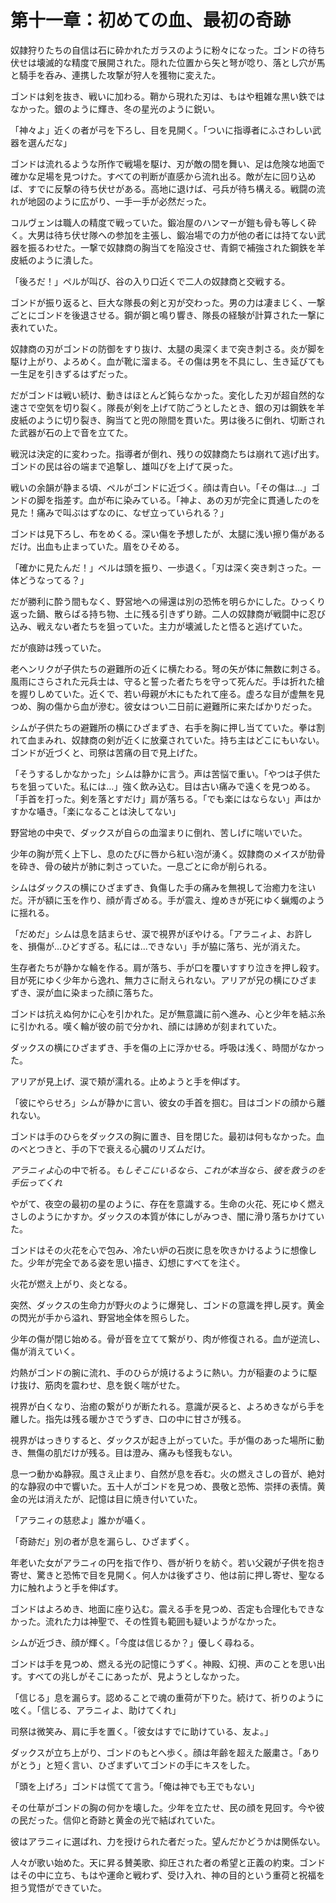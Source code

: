 # 第十一章：初めての血、最初の奇跡

奴隷狩りたちの自信は石に砕かれたガラスのように粉々になった。ゴンドの待ち伏せは壊滅的な精度で展開された。隠れた位置から矢と弩が唸り、落とし穴が馬と騎手を呑み、連携した攻撃が狩人を獲物に変えた。

ゴンドは剣を抜き、戦いに加わる。鞘から現れた刃は、もはや粗雑な黒い鉄ではなかった。銀のように輝き、冬の星光のように鋭い。

「神々よ」近くの者が弓を下ろし、目を見開く。「ついに指導者にふさわしい武器を選んだな」

ゴンドは流れるような所作で戦場を駆け、刃が敵の間を舞い、足は危険な地面で確かな足場を見つけた。すべての判断が直感から流れ出る。敵が左に回り込めば、すでに反撃の待ち伏せがある。高地に退けば、弓兵が待ち構える。戦闘の流れが地図のように広がり、一手一手が必然だった。

コルヴェンは職人の精度で戦っていた。鍛冶屋のハンマーが鎧も骨も等しく砕く。大男は待ち伏せ隊への参加を主張し、鍛冶場での力が他の者には持てない武器を振るわせた。一撃で奴隷商の胸当てを陥没させ、青銅で補強された鋼鉄を羊皮紙のように潰した。

「後ろだ！」ペルが叫び、谷の入り口近くで二人の奴隷商と交戦する。

ゴンドが振り返ると、巨大な隊長の剣と刃が交わった。男の力は凄まじく、一撃ごとにゴンドを後退させる。鋼が鋼と鳴り響き、隊長の経験が計算された一撃に表れていた。

奴隷商の刃がゴンドの防御をすり抜け、太腿の奥深くまで突き刺さる。炎が脚を駆け上がり、よろめく。血が靴に溜まる。その傷は男を不具にし、生き延びても一生足を引きずるはずだった。

だがゴンドは戦い続け、動きはほとんど鈍らなかった。変化した刃が超自然的な速さで空気を切り裂く。隊長が剣を上げて防ごうとしたとき、銀の刃は鋼鉄を羊皮紙のように切り裂き、胸当てと兜の隙間を貫いた。男は後ろに倒れ、切断された武器が石の上で音を立てた。

戦況は決定的に変わった。指導者が倒れ、残りの奴隷商たちは崩れて逃げ出す。ゴンドの民は谷の端まで追撃し、雄叫びを上げて戻った。

戦いの余韻が静まる頃、ペルがゴンドに近づく。顔は青白い。「その傷は…」ゴンドの脚を指差す。血が布に染みている。「神よ、あの刃が完全に貫通したのを見た！痛みで叫ぶはずなのに、なぜ立っていられる？」

ゴンドは見下ろし、布をめくる。深い傷を予想したが、太腿に浅い擦り傷があるだけ。出血も止まっていた。眉をひそめる。

「確かに見たんだ！」ペルは頭を振り、一歩退く。「刃は深く突き刺さった。一体どうなってる？」

だが勝利に酔う間もなく、野営地への帰還は別の恐怖を明らかにした。ひっくり返った鍋、散らばる持ち物、土に残る引きずり跡。二人の奴隷商が戦闘中に忍び込み、戦えない者たちを狙っていた。主力が壊滅したと悟ると逃げていた。

だが痕跡は残っていた。

老ヘンリクが子供たちの避難所の近くに横たわる。弩の矢が体に無数に刺さる。風雨にさらされた元兵士は、守ると誓った者たちを守って死んだ。手は折れた槍を握りしめていた。近くで、若い母親が木にもたれて座る。虚ろな目が虚無を見つめ、胸の傷から血が滲む。彼女はつい二日前に避難所に来たばかりだった。

シムが子供たちの避難所の横にひざまずき、右手を胸に押し当てていた。拳は割れて血まみれ、奴隷商の剣が近くに放棄されていた。持ち主はどこにもいない。ゴンドが近づくと、司祭は苦痛の目で見上げた。

「そうするしかなかった」シムは静かに言う。声は苦悩で重い。「やつは子供たちを狙っていた。私には…」強く飲み込む。目は古い痛みで遠くを見つめる。「手首を打った。剣を落とすだけ」肩が落ちる。「でも楽にはならない」声はかすかな囁き。「楽になることは決してない」

野営地の中央で、ダックスが自らの血溜まりに倒れ、苦しげに喘いでいた。

少年の胸が荒く上下し、息のたびに唇から紅い泡が湧く。奴隷商のメイスが肋骨を砕き、骨の破片が肺に刺さっていた。一息ごとに命が削られる。

シムはダックスの横にひざまずき、負傷した手の痛みを無視して治癒力を注いだ。汗が額に玉を作り、顔が青ざめる。手が震え、煌めきが死にゆく蝋燭のように揺れる。

「だめだ」シムは息を詰まらせ、涙で視界がぼやける。「アラニィよ、お許しを、損傷が…ひどすぎる。私には…できない」手が脇に落ち、光が消えた。

生存者たちが静かな輪を作る。肩が落ち、手が口を覆いすすり泣きを押し殺す。目が死にゆく少年から逸れ、無力さに耐えられない。アリアが兄の横にひざまずき、涙が血に染まった顔に落ちた。

ゴンドは抗えぬ何かに心を引かれた。足が無意識に前へ進み、心と少年を結ぶ糸に引かれる。嘆く輪が彼の前で分かれ、顔には諦めが刻まれていた。

ダックスの横にひざまずき、手を傷の上に浮かせる。呼吸は浅く、時間がなかった。

アリアが見上げ、涙で頬が濡れる。止めようと手を伸ばす。

「彼にやらせろ」シムが静かに言い、彼女の手首を掴む。目はゴンドの顔から離れない。

ゴンドは手のひらをダックスの胸に置き、目を閉じた。最初は何もなかった。血のべとつきと、手の下で衰える心臓のリズムだけ。

*アラニィよ*心の中で祈る。*もしそこにいるなら、これが本当なら、彼を救うのを手伝ってくれ*

やがて、夜空の最初の星のように、存在を意識する。生命の火花、死にゆく燃えさしのようにかすか。ダックスの本質が体にしがみつき、闇に滑り落ちかけていた。

ゴンドはその火花を心で包み、冷たい炉の石炭に息を吹きかけるように想像した。少年が完全である姿を思い描き、幻想にすべてを注ぐ。

火花が燃え上がり、炎となる。

突然、ダックスの生命力が野火のように爆発し、ゴンドの意識を押し戻す。黄金の閃光が手から溢れ、野営地全体を照らした。

少年の傷が閉じ始める。骨が音を立てて繋がり、肉が修復される。血が逆流し、傷が消えていく。

灼熱がゴンドの腕に流れ、手のひらが焼けるように熱い。力が稲妻のように駆け抜け、筋肉を震わせ、息を鋭く喘がせた。

視界が白くなり、治癒の繋がりが断たれる。意識が戻ると、よろめきながら手を離した。指先は残る暖かさでうずき、口の中に甘さが残る。

視界がはっきりすると、ダックスが起き上がっていた。手が傷のあった場所に動き、無傷の肌だけが残る。目は澄み、痛みも怪我もない。

息一つ動かぬ静寂。風さえ止まり、自然が息を呑む。火の燃えさしの音が、絶対的な静寂の中で響いた。五十人がゴンドを見つめ、畏敬と恐怖、崇拝の表情。黄金の光は消えたが、記憶は目に焼き付いていた。

「アラニィの慈悲よ」誰かが囁く。

「奇跡だ」別の者が息を漏らし、ひざまずく。

年老いた女がアラニィの円を指で作り、唇が祈りを紡ぐ。若い父親が子供を抱き寄せ、驚きと恐怖で目を見開く。何人かは後ずさり、他は前に押し寄せ、聖なる力に触れようと手を伸ばす。

ゴンドはよろめき、地面に座り込む。震える手を見つめ、否定も合理化もできなかった。流れた力は神聖で、その性質も範囲も疑いようがなかった。

シムが近づき、顔が輝く。「今度は信じるか？」優しく尋ねる。

ゴンドは手を見つめ、燃える光の記憶にうずく。神殿、幻視、声のことを思い出す。すべての兆しがそこにあったが、見ようとしなかった。

「信じる」息を漏らす。認めることで魂の重荷が下りた。続けて、祈りのように呟く。「信じる、アラニィよ、助けてくれ」

司祭は微笑み、肩に手を置く。「彼女はすでに助けている、友よ。」

ダックスが立ち上がり、ゴンドのもとへ歩く。顔は年齢を超えた厳粛さ。「ありがとう」と短く言い、ひざまずいてゴンドの手にキスをした。

「頭を上げろ」ゴンドは慌てて言う。「俺は神でも王でもない」

その仕草がゴンドの胸の何かを壊した。少年を立たせ、民の顔を見回す。今や彼の民だった。信仰と奇跡と黄金の光で結ばれていた。

彼はアラニィに選ばれ、力を授けられた者だった。望んだかどうかは関係ない。

人々が歌い始めた。天に昇る賛美歌、抑圧された者の希望と正義の約束。ゴンドはその中に立ち、もはや運命と戦わず、受け入れ、神の目的という重荷と祝福を担う覚悟ができていた。
